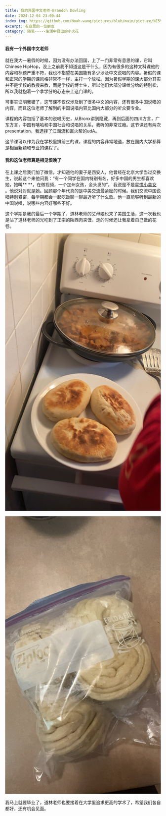 ```yaml
---
title: 我的外国中文老师-Brandon Dowling
date: 2024-12-04 23:00:44
index_img: https://github.com/Noah-wang/pictures/blob/main/picture/%E5%90%88%E7%85%A7.JPG?raw=true
excerpt: 有意思的一位朋友
category: 随笔-----生活中冒出的小火花
---
```


#### 我有一个外国中文老师

就在我大一暑假的时候，因为没有办法回国，上了一门非常有意思的课，它叫Chinese HipHop，没上之前我不知道这是干什么，因为有很多的这种文科课他的内容和标题严重不符，我也不指望在美国能有多少涉及中文说唱的内容。暑假的课和正常的学期的课风格非常不一样，主打一个放松。因为暑假学期的课大部分其实并不是学校的教授来教，而是学校的博士生，所以他们大部分课给分给的特别松，所以我就抱着一个拿学分的心态来上这门课的。

可事实证明我错了，这节课不仅仅涉及到了很多中文的内容，还有很多中国说唱的内容，而且这位老师了解到的中国说唱内容比国内大部分的听众要专业。

课程的内容包括了基本的说唱历史，从Bronx讲到隐藏，再到后面的四川方言，广东方言，中国有嘻哈和中国社会和说唱的关系，我听的非常过瘾。这节课还有两次presentation，我选择了江湖流和直火帮的udA。

这节课可以作为我在学校里排前三的课，课程的内容非常地道，放在国内大学都算是相当新颖和专业的课程了。

#### 我和这位老师算是相见恨晚了

在上课之后我们加了微信，才知道他的妻子是西安人，他曾经在北京大学当过交换生，说起这个来他问我：“有一个同学在国内特别有名，好多中国的男生都喜欢她，她叫** **，在做视频，一个加州女孩，金头发的”。 我说是不是[星悦小美女](https://space.bilibili.com/315898473?spm_id_from=333.337.0.0) 。他说对对就是她。回顾那个年代真的是中美交流最紧密的时候。我们交流中国说唱特别紧密，每学期都会一起吃饭聊一聊最近听了什么歌。他一直能够听到最新的中国说唱，说哪些内容好哪些不好。

这个学期是我的最后一个学期了，道林老师的丈母娘也来了美国生活，这一次我也是沾了道林老师的光吃到了正宗的陕西肉夹馍。走的时候还让我拿着自己做的花卷。

![非常好的肉夹馍](https://github.com/Noah-wang/pictures/blob/main/picture/%E8%82%89%E5%A4%B9%E9%A6%8D.JPG?raw=true)

![花卷](https://github.com/Noah-wang/pictures/blob/main/picture/%E8%8A%B1%E5%8D%B7.JPG?raw=true)

我马上就要毕业了，道林老师也要接着在大学里追求更高的学术了，希望我们各自都好，还有机会见面。

